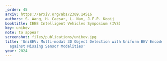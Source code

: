 ```yaml
---
_order: 45
arxiv: https://arxiv.org/abs/2309.14516
authors: S. Wang, H. Caesar, L. Nan, J.F.P. Kooij
booktitle: IEEE Intelligent Vehicles Symposium (IVS)
key: unibev
note: to appear
screenshot: files/publications/unibev.jpg
title: 'UniBEV: Multi-modal 3D Object Detection with Uniform BEV Encoders for Robustness
  against Missing Sensor Modalities'
year: 2024
---
```


